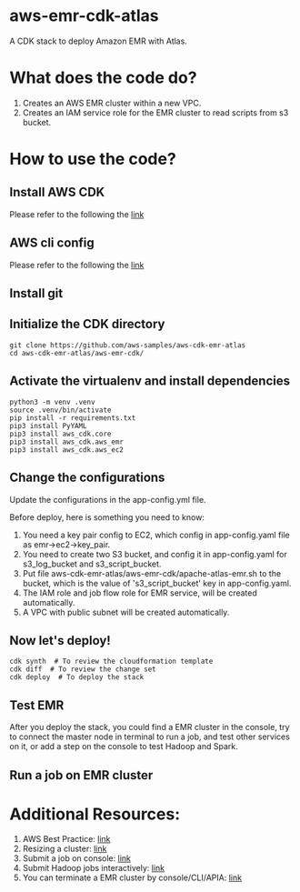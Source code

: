 # aws-emr-cdk-atlas

A CDK stack to deploy Amazon EMR with Atlas.

# What does the code do?
1. Creates an AWS EMR cluster within a new VPC.
2. Creates an IAM service role for the EMR cluster to read scripts from s3 bucket.


# How to use the code?
## Install AWS CDK
Please refer to the following the [link](https://docs.aws.amazon.com/cdk/latest/guide/getting_started.html)

## AWS cli config 
Please refer to the following the [link](https://docs.aws.amazon.com/cli/latest/userguide/cli-configure-files.html)

## Install git

## Initialize the CDK directory
    
    git clone https://github.com/aws-samples/aws-cdk-emr-atlas
    cd aws-cdk-emr-atlas/aws-emr-cdk/

## Activate the virtualenv and install dependencies
    python3 -m venv .venv
    source .venv/bin/activate
    pip install -r requirements.txt
    pip3 install PyYAML
    pip3 install aws_cdk.core
    pip3 install aws_cdk.aws_emr
    pip3 install aws_cdk.aws_ec2


## Change the configurations
Update the configurations in the app-config.yml file.

Before deploy, here is something you need to know:

1. You need a key pair config to EC2, which config in app-config.yaml file as emr->ec2->key_pair.
2. You need to create two S3 bucket, and config it in app-config.yaml for s3_log_bucket and s3_script_bucket.
3. Put file  aws-cdk-emr-atlas/aws-emr-cdk/apache-atlas-emr.sh to the bucket, which is the value of 's3_script_bucket' key in app-config.yaml.
4. The IAM role and job flow role for EMR service, will be created automatically.
5. A VPC with public subnet will be created automatically.

## Now let's deploy!
    cdk synth  # To review the cloudformation template
    cdk diff  # To review the change set
    cdk deploy  # To deploy the stack

## Test EMR
After you deploy the stack, you could find a EMR cluster in the console, try to connect the master node in terminal 
to run a job, and test other services on it, or add a step on the console to test Hadoop and Spark.

## Run a job on EMR cluster
# Additional Resources:
1. AWS Best Practice: [link](https://docs.aws.amazon.com/emr/latest/ManagementGuide/emr-plan-instances-guidelines.html)
2. Resizing a cluster: [link](https://docs.aws.amazon.com/emr/latest/ManagementGuide/emr-manage-resize.html)
3. Submit a job on console: [link](https://docs.aws.amazon.com/emr/latest/ManagementGuide/emr-add-steps-console.html)
4. Submit Hadoop jobs interactively: [link](https://docs.aws.amazon.com/emr/latest/ManagementGuide/interactive-jobs.html)
5. You can terminate a EMR cluster by console/CLI/APIA: [link](https://docs.aws.amazon.com/emr/latest/ManagementGuide/UsingEMR_TerminateJobFlow.html)
